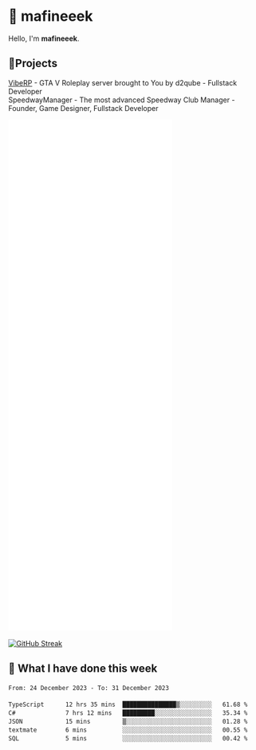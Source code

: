 # 👋 mafineeek
Hello, I'm **mafineeek**.

## 📝Projects

[VibeRP](https://v-rp.pl) - GTA V Roleplay server brought to You by d2qube - Fullstack Developer<br/>
SpeedwayManager - The most advanced Speedway Club Manager - Founder, Game Designer, Fullstack Developer


![](./github-metrics.svg)

[![GitHub Streak](https://streak-stats.demolab.com/?user=mafineeek)](https://git.io/streak-stats)

## 📰 What I have done this week
<!--START_SECTION:waka-->

```txt
From: 24 December 2023 - To: 31 December 2023

TypeScript      12 hrs 35 mins  ███████████████▒░░░░░░░░░   61.68 %
C#              7 hrs 12 mins   █████████░░░░░░░░░░░░░░░░   35.34 %
JSON            15 mins         ▒░░░░░░░░░░░░░░░░░░░░░░░░   01.28 %
textmate        6 mins          ░░░░░░░░░░░░░░░░░░░░░░░░░   00.55 %
SQL             5 mins          ░░░░░░░░░░░░░░░░░░░░░░░░░   00.42 %
```

<!--END_SECTION:waka-->
